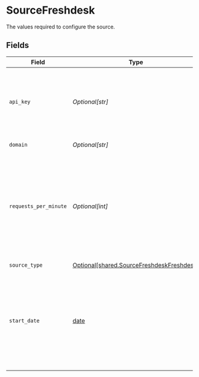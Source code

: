 # SourceFreshdesk

The values required to configure the source.


## Fields

| Field                                                                                                                                                 | Type                                                                                                                                                  | Required                                                                                                                                              | Description                                                                                                                                           | Example                                                                                                                                               |
| ----------------------------------------------------------------------------------------------------------------------------------------------------- | ----------------------------------------------------------------------------------------------------------------------------------------------------- | ----------------------------------------------------------------------------------------------------------------------------------------------------- | ----------------------------------------------------------------------------------------------------------------------------------------------------- | ----------------------------------------------------------------------------------------------------------------------------------------------------- |
| `api_key`                                                                                                                                             | *Optional[str]*                                                                                                                                       | :heavy_check_mark:                                                                                                                                    | Freshdesk API Key. See the <a href="https://docs.airbyte.com/integrations/sources/freshdesk">docs</a> for more information on how to obtain this key. |                                                                                                                                                       |
| `domain`                                                                                                                                              | *Optional[str]*                                                                                                                                       | :heavy_check_mark:                                                                                                                                    | Freshdesk domain                                                                                                                                      | myaccount.freshdesk.com                                                                                                                               |
| `requests_per_minute`                                                                                                                                 | *Optional[int]*                                                                                                                                       | :heavy_minus_sign:                                                                                                                                    | The number of requests per minute that this source allowed to use. There is a rate limit of 50 requests per minute per app per account.               |                                                                                                                                                       |
| `source_type`                                                                                                                                         | [Optional[shared.SourceFreshdeskFreshdesk]](undefined/models/shared/sourcefreshdeskfreshdesk.md)                                                      | :heavy_check_mark:                                                                                                                                    | N/A                                                                                                                                                   |                                                                                                                                                       |
| `start_date`                                                                                                                                          | [date](https://docs.python.org/3/library/datetime.html#date-objects)                                                                                  | :heavy_minus_sign:                                                                                                                                    | UTC date and time. Any data created after this date will be replicated. If this parameter is not set, all data will be replicated.                    | 2020-12-01T00:00:00Z                                                                                                                                  |